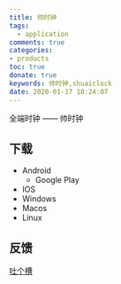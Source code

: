 ```yaml
---
title: 帅时钟
tags: 
  - application
comments: true
categories: 
- products
toc: true
donate: true
keywords: 帅时钟,shuaiclock
date: 2020-01-17 18:24:07
---
```


全端时钟 —— 帅时钟

## 下载

- Android
  - Google Play
- IOS
- Windows
- Macos
- Linux

## 反馈

[吐个槽](https://support.qq.com/products/154672)